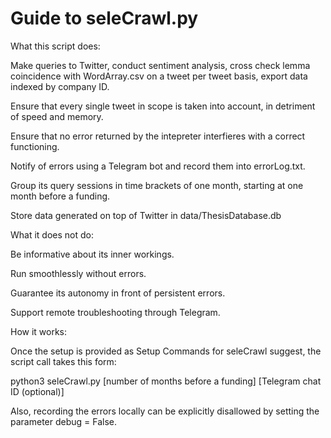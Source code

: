 # Guide to seleCrawl.py

What this script does:  

  Make queries to Twitter, conduct sentiment analysis, cross check lemma coincidence with WordArray.csv on a tweet per tweet basis, export data indexed by company ID.  
  
  Ensure that every single tweet in scope is taken into account, in detriment of speed and memory.  
  
  Ensure that no error returned by the intepreter interfieres with a correct functioning.  
  
  Notify of errors using a Telegram bot and record them into errorLog.txt.  
  
  Group its query sessions in time brackets of one month, starting at one month before a funding.  
  
  Store data generated on top of Twitter in data/ThesisDatabase.db  
  
  
What it does not do:  

  Be informative about its inner workings.  
  
  Run smoothlessly without errors.  
  
  Guarantee its autonomy in front of persistent errors.  
  
  Support remote troubleshooting through Telegram.  
  
  
  How it works:  
  
  
  Once the setup is provided as Setup Commands for seleCrawl suggest, the script call takes this form:  
  
  
  python3 seleCrawl.py [number of months before a funding] [Telegram chat ID (optional)]  
  
  
  
  Also, recording the errors locally can be explicitly disallowed by setting the parameter debug = False.  
  
